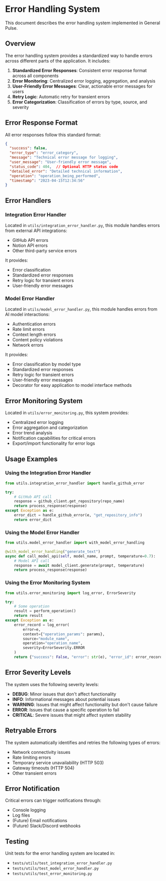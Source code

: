 # Error Handling System

This document describes the error handling system implemented in General Pulse.

## Overview

The error handling system provides a standardized way to handle errors across different parts of the application. It includes:

1. **Standardized Error Responses**: Consistent error response format across all components
2. **Error Monitoring**: Centralized error logging, aggregation, and analysis
3. **User-Friendly Error Messages**: Clear, actionable error messages for users
4. **Retry Logic**: Automatic retry for transient errors
5. **Error Categorization**: Classification of errors by type, source, and severity

## Error Response Format

All error responses follow this standard format:

```json
{
  "success": false,
  "error_type": "error_category",
  "message": "Technical error message for logging",
  "user_message": "User-friendly error message",
  "status_code": 404,  // Optional HTTP status code
  "detailed_error": "Detailed technical information",
  "operation": "operation_being_performed",
  "timestamp": "2023-04-15T12:34:56"
}
```

## Error Handlers

### Integration Error Handler

Located in `utils/integration_error_handler.py`, this module handles errors from external API integrations:

- GitHub API errors
- Notion API errors
- Other third-party service errors

It provides:
- Error classification
- Standardized error responses
- Retry logic for transient errors
- User-friendly error messages

### Model Error Handler

Located in `utils/model_error_handler.py`, this module handles errors from AI model interactions:

- Authentication errors
- Rate limit errors
- Context length errors
- Content policy violations
- Network errors

It provides:
- Error classification by model type
- Standardized error responses
- Retry logic for transient errors
- User-friendly error messages
- Decorator for easy application to model interface methods

## Error Monitoring System

Located in `utils/error_monitoring.py`, this system provides:

- Centralized error logging
- Error aggregation and categorization
- Error trend analysis
- Notification capabilities for critical errors
- Export/import functionality for error logs

## Usage Examples

### Using the Integration Error Handler

```python
from utils.integration_error_handler import handle_github_error

try:
    # GitHub API call
    response = github_client.get_repository(repo_name)
    return process_response(response)
except Exception as e:
    error_dict = handle_github_error(e, "get_repository_info")
    return error_dict
```

### Using the Model Error Handler

```python
from utils.model_error_handler import with_model_error_handling

@with_model_error_handling("generate_text")
async def call_model_api(self, model_name, prompt, temperature=0.7):
    # Model API call
    response = await model_client.generate(prompt, temperature)
    return process_response(response)
```

### Using the Error Monitoring System

```python
from utils.error_monitoring import log_error, ErrorSeverity

try:
    # Some operation
    result = perform_operation()
    return result
except Exception as e:
    error_record = log_error(
        error=e,
        context={"operation_params": params},
        source="module_name",
        operation="operation_name",
        severity=ErrorSeverity.ERROR
    )
    return {"success": False, "error": str(e), "error_id": error_record["error_id"]}
```

## Error Severity Levels

The system uses the following severity levels:

- **DEBUG**: Minor issues that don't affect functionality
- **INFO**: Informational messages about potential issues
- **WARNING**: Issues that might affect functionality but don't cause failure
- **ERROR**: Issues that cause a specific operation to fail
- **CRITICAL**: Severe issues that might affect system stability

## Retryable Errors

The system automatically identifies and retries the following types of errors:

- Network connectivity issues
- Rate limiting errors
- Temporary service unavailability (HTTP 503)
- Gateway timeouts (HTTP 504)
- Other transient errors

## Error Notification

Critical errors can trigger notifications through:

- Console logging
- Log files
- (Future) Email notifications
- (Future) Slack/Discord webhooks

## Testing

Unit tests for the error handling system are located in:

- `tests/utils/test_integration_error_handler.py`
- `tests/utils/test_model_error_handler.py`
- `tests/utils/test_error_monitoring.py`
